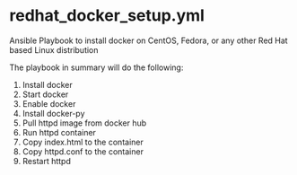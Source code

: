 # redhat_docker_setup.yml

Ansible Playbook to install docker on CentOS, Fedora, or any other Red Hat based Linux distribution

The playbook in summary will do the following:
1. Install docker
2. Start docker
3. Enable docker
4. Install docker-py
5. Pull httpd image from docker hub
6. Run httpd container
7. Copy index.html to the container
8. Copy httpd.conf to the container
9. Restart httpd
